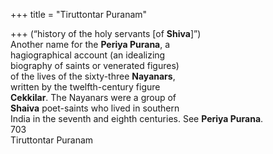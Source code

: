 +++
title = "Tiruttontar Puranam"

+++
(“history of the holy servants [of **Shiva**]”)  
Another name for the **Periya Purana**, a  
hagiographical account (an idealizing  
biography of saints or venerated figures)  
of the lives of the sixty-three **Nayanars**,  
written by the twelfth-century figure  
**Cekkilar**. The Nayanars were a group of  
**Shaiva** poet-saints who lived in southern  
India in the seventh and eighth centuries. See **Periya Purana**.  
703  
Tiruttontar Puranam